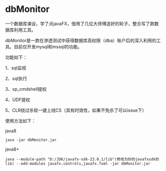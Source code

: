 # dbMonitor

一个数据库课设，学了点javaFX，借用了几位大师傅造好的轮子，整合写了款数据库利用工具。



dbMonitor是一款在渗透测试中获得数据库高权限（dba）账户后的深入利用的工具。目前仅开发mysql和mssql的功能。

功能如下：

1、sql监视

2、sql执行

3、xp_cmdshell提权

4、UDF提权

5、CLR绕过杀软一键上线CS（具有时效性，如果不免杀了可以issue下）



使用方法如下：

java8

```plain
java -jar dbMonitor.jar
```

java8+

```plain
java --module-path "D:/JDK/javafx-sdk-23.0.1/lib"(修改为你的javafxsdk的lib) --add-modules javafx.controls,javafx.fxml -jar dbMonitor.jar
```










